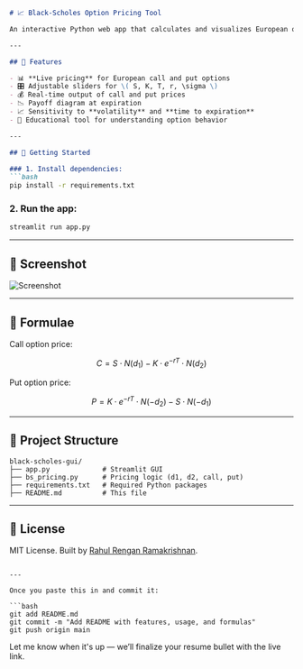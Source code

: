 ````markdown
# 📈 Black-Scholes Option Pricing Tool

An interactive Python web app that calculates and visualizes European option prices using the Black-Scholes model. Built with **Streamlit**, this tool lets users adjust inputs in real time and view live option pricing, payoff charts, and sensitivity plots.

---

## 🧮 Features

- 📊 **Live pricing** for European call and put options
- 🎛️ Adjustable sliders for \( S, K, T, r, \sigma \)
- 💰 Real-time output of call and put prices
- 📉 Payoff diagram at expiration
- 📈 Sensitivity to **volatility** and **time to expiration**
- 🧠 Educational tool for understanding option behavior

---

## 🚀 Getting Started

### 1. Install dependencies:
```bash
pip install -r requirements.txt
````

### 2. Run the app:

```bash
streamlit run app.py
```

---

## 📸 Screenshot

![Screenshot](screenshot.png)

---

## 📘 Formulae

Call option price:

$$
C = S \cdot N(d_1) - K \cdot e^{-rT} \cdot N(d_2)
$$

Put option price:

$$
P = K \cdot e^{-rT} \cdot N(-d_2) - S \cdot N(-d_1)
$$

---

## 📂 Project Structure

```
black-scholes-gui/
├── app.py             # Streamlit GUI
├── bs_pricing.py      # Pricing logic (d1, d2, call, put)
├── requirements.txt   # Required Python packages
├── README.md          # This file
```

---

## 📎 License

MIT License. Built by [Rahul Rengan Ramakrishnan](https://github.com/rahulr-1006).

````

---

Once you paste this in and commit it:

```bash
git add README.md
git commit -m "Add README with features, usage, and formulas"
git push origin main
````

Let me know when it's up — we’ll finalize your resume bullet with the live link.
